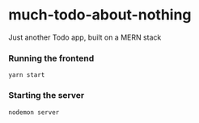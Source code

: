 # much-todo-about-nothing
 Just another Todo app, built on a MERN stack


### Running the frontend
```cd much-todo-about-nothing
yarn start
```

### Starting the server
```cd much-todo-about-nothing
nodemon server
```
